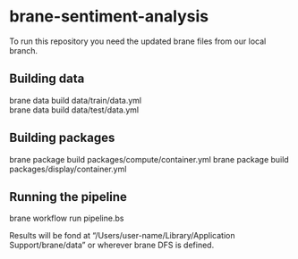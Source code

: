 # brane-sentiment-analysis

To run this repository you need the updated brane files from our local branch.

## Building data
brane data build data/train/data.yml  
brane data build data/test/data.yml  

## Building packages
brane package build packages/compute/container.yml 
brane package build packages/display/container.yml

## Running the pipeline
brane workflow run pipeline.bs

Results will be fond at “/Users/user-name/Library/Application Support/brane/data” or wherever brane DFS is defined.
